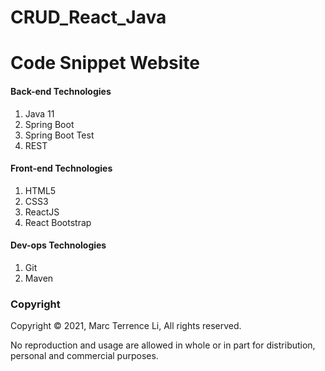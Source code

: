 # CRUD_React_Java
Code Snippet Website
===================================

#### Back-end Technologies
1. Java 11
4. Spring Boot
5. Spring Boot Test
6. REST

#### Front-end Technologies
1. HTML5
2. CSS3
3. ReactJS
4. React Bootstrap

#### Dev-ops Technologies
1. Git
2. Maven

### Copyright
Copyright © 2021, Marc Terrence Li, All rights reserved.

No reproduction and usage are allowed in whole or in part for distribution, personal and commercial purposes.
